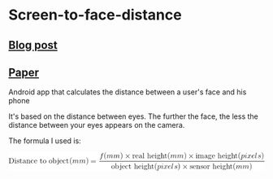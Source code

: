 # Screen-to-face-distance

## [Blog post](https://ivanludvig.github.io/blog/2019/07/20/calculating-screen-to-face-distance-android.html)
## [Paper](https://www.techrxiv.org/articles/preprint/Calculating_screen_to_face_distance/12951320)

Android app that calculates the distance between a user's face and his phone

It's based on the distance between eyes. The further the face, the less the distance between your eyes appears on the camera.  

The formula I used is:  

<img src="formula.png" width="600">
